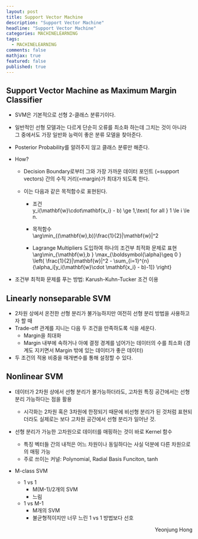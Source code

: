 ```yaml
---
layout: post
title: Support Vector Machine
description: "Support Vector Machine"
headline: "Support Vector Machine"
categories: MACHINELEARNING
tags: 
  - MACHINELEARNING
comments: false
mathjax: true
featured: false
published: true
---
```


## Support Vector Machine as Maximum Margin Classifier


- SVM은 기본적으로 선형 2-클래스 분류기이다.

- 일반적인 선형 모델과는 다르게 단순히 오류를 최소화 하는데 그치는 것이 아니라 그 중에서도 가장 일반화 능력이 좋은 분류 모델을 찾아준다.

- Posterior Probability를 알려주지 않고 클래스 분류만 해준다.

- How?
	- Decision Boundary로부터 그와 가장 가까운 데이터 포인트 (=support vectors) 간의 수직 거리(=margin)가 최대가 되도록 한다.
	- 이는 다음과 같은 목적함수로 표현된다. <br>

		- 조건<br>
y_i(\mathbf{w}\cdot\mathbf{x_i} - b) \ge 1,\text{ for all } 1 \le i \le n.<br>

		- 목적함수<br>
\arg\min_{(\mathbf{w},b)}\frac{1}{2}\|\mathbf{w}\|^2 <br>


		- Lagrange Multipliers 도입하여 하나의 조건부 최적화 문제로 표현<br>
\arg\min_{\mathbf{w},b } \max_{\boldsymbol{\alpha}\geq 0 } \left\{ \frac{1}{2}\|\mathbf{w}\|^2 - \sum_{i=1}^{n}{\alpha_i[y_i(\mathbf{w}\cdot \mathbf{x_i} - b)-1]} \right\} <br>

- 조건부 최적화 문제를 푸는 방법: Karush-Kuhn-Tucker 조건 이용

## Linearly nonseparable SVM
- 2차원 상에서 온전한 선형 분리가 불가능하지만 여전히 선형 분리 방법을 사용하고자 할 때
- Trade-off 관계를 지니는 다음 두 조건을 만족하도록 식을 세운다.
	- Margin을 최대화
	- Margin 내부에 속하거나 아예 결정 경계를 넘어가는 데이터의 수를 최소화 (경계도 지키면서 Margin 밖에 있는 데이터가 좋은 데이터)
- 두 조건의 적용 비중을 매개변수를 통해 설정할 수 있다.

## Nonlinear SVM

- 데이터가 2차원 상에서 선형 분리가 불가능하더라도, 고차원 특징 공간에서는 선형분리 가능하다는 점을 활용
	- 시각화는 2차원 혹은 3차원에 한정되기 때문에 비선형 분리가 된 것처럼 표현되더라도 실제로는 보다 고차원 공간에서 선형 분리가 일어난 것.

- 선형 분리가 가능한 고차원으로 데이터를 매핑하는 것이 바로 Kernel 함수
	- 특징 벡터들 간의 내적은 어느 차원이나 동일하다는 사실 덕분에 다른 차원으로의 매핑 가능
	- 주로 쓰이는 커널: Polynomial, Radial Basis Funciton, tanh

- M-class SVM
	- 1 vs 1 
		- M(M-1)/2개의 SVM
		- 느림
	- 1 vs M-1
		- M개의 SVM
		- 불균형적이지만 너무 느린 1 vs 1 방법보다 선호



<p align="right"> Yeonjung Hong <p>
